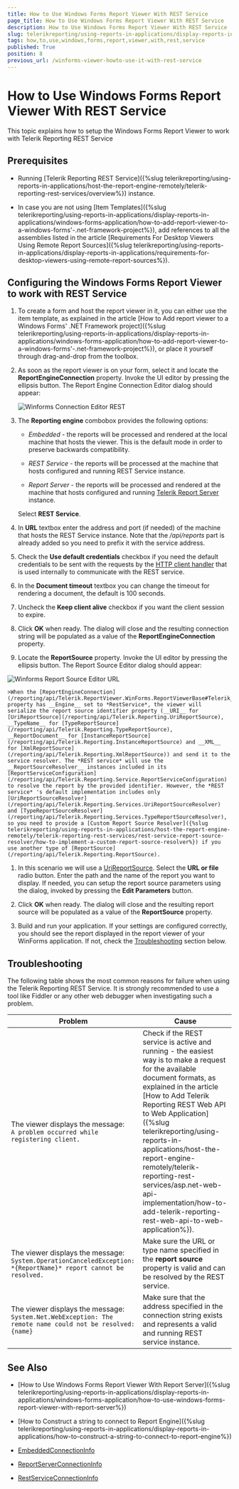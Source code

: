 ```yaml
---
title: How to Use Windows Forms Report Viewer With REST Service
page_title: How to Use Windows Forms Report Viewer With REST Service 
description: How to Use Windows Forms Report Viewer With REST Service
slug: telerikreporting/using-reports-in-applications/display-reports-in-applications/windows-forms-application/how-to-use-windows-forms-report-viewer-with-rest-service
tags: how,to,use,windows,forms,report,viewer,with,rest,service
published: True
position: 8
previous_url: /winforms-viewer-howto-use-it-with-rest-service
---
```


# How to Use Windows Forms Report Viewer With REST Service

This topic explains how to setup the Windows Forms Report Viewer to work with Telerik Reporting REST Service

## Prerequisites

* Running [Telerik Reporting REST Service]({%slug telerikreporting/using-reports-in-applications/host-the-report-engine-remotely/telerik-reporting-rest-services/overview%}) instance. 

* In case you are not using [Item Templates]({%slug telerikreporting/using-reports-in-applications/display-reports-in-applications/windows-forms-application/how-to-add-report-viewer-to-a-windows-forms'-.net-framework-project%}), add references to all the assemblies listed in the article [Requirements For Desktop Viewers Using Remote Report Sources]({%slug telerikreporting/using-reports-in-applications/display-reports-in-applications/requirements-for-desktop-viewers-using-remote-report-sources%}).

## Configuring the Windows Forms Report Viewer to work with REST Service

1. To create a form and host the report viewer in it, you can either use the item template, as explained in the article [How to Add report viewer to a Windows Forms' .NET Framework project]({%slug telerikreporting/using-reports-in-applications/display-reports-in-applications/windows-forms-application/how-to-add-report-viewer-to-a-windows-forms'-.net-framework-project%}), or place it yourself through drag-and-drop from the toolbox. 

1. As soon as the report viewer is on your form, select it and locate the __ReportEngineConnection__ property. Invoke the UI editor by pressing the ellipsis button. The Report Engine Connection Editor dialog should appear: 

	![Winforms Connection Editor REST](images/WinformsConnectionEditor_REST.png)

1. The __Reporting engine__ combobox provides the following options: 

   + *Embedded* - the reports will be processed and rendered at the local machine that hosts the viewer. This is the default mode in order to preserve backwards compatibility. 

   + *REST Service* - the reports will be processed at the machine that hosts configured and running REST Service instance. 

   + *Report Server* - the reports will be processed and rendered at the machine that hosts configured and running [Telerik Report Server](http://docs.telerik.com/report-server/introduction) instance. 
   
   Select __REST Service__. 

1. In __URL__ textbox enter the address and port (if needed) of the machine that hosts the REST Service instance. Note that the */api/reports* part is already added so you need to prefix it with the service address. 

1. Check the __Use default credentials__ checkbox if you need the default credentials to be sent with the requests by the [HTTP client handler](https://msdn.microsoft.com/query/dev14.query?appId=Dev14IDEF1&l&EN-US&k=k(System.Net.Http.HttpClientHandler.UseDefaultCredentials)) that is used internally to communicate with the REST service. 

1. In the __Document timeout__ textbox you can change the timeout for rendering a document, the default is 100 seconds. 

1. Uncheck the __Keep client alive__ checkbox if you want the client session to expire. 

1. Click __OK__ when ready. The dialog will close and the resulting connection string will be populated as a value of the __ReportEngineConnection__ property. 

1. Locate the __ReportSource__ property. Invoke the UI editor by pressing the ellipsis button. The Report Source Editor dialog should appear: 

  ![Winforms Report Source Editor URL](images/WinformsReportSourceEditor_URL.png)

    >When the [ReportEngineConnection](/reporting/api/Telerik.ReportViewer.WinForms.ReportViewerBase#Telerik_ReportViewer_WinForms_ReportViewerBase_ReportEngineConnection) property has __Engine__ set to *RestService*, the viewer will serialize the report source identifier property (__URI__ for [UriReportSource](/reporting/api/Telerik.Reporting.UriReportSource), __TypeName__ for [TypeReportSource](/reporting/api/Telerik.Reporting.TypeReportSource), __ReportDocument__ for [InstanceReportSource](/reporting/api/Telerik.Reporting.InstanceReportSource) and __XML__ for [XmlReportSource](/reporting/api/Telerik.Reporting.XmlReportSource)) and send it to the service resolver. The *REST service* will use the __ReportSourceResolver__ instances included in its [ReportServiceConfiguration](/reporting/api/Telerik.Reporting.Service.ReportServiceConfiguration) to resolve the report by the provided identifier. However, the *REST service* 's default implementation includes only [UriReportSourceResolver](/reporting/api/Telerik.Reporting.Services.UriReportSourceResolver) and [TypeReportSourceResolver](/reporting/api/Telerik.Reporting.Services.TypeReportSourceResolver), so you need to provide a [Custom Report Source Resolver]({%slug telerikreporting/using-reports-in-applications/host-the-report-engine-remotely/telerik-reporting-rest-services/rest-service-report-source-resolver/how-to-implement-a-custom-report-source-resolver%}) if you use another type of [ReportSource](/reporting/api/Telerik.Reporting.ReportSource). 

1. In this scenario we will use a [UriReportSource](/reporting/api/Telerik.Reporting.UriReportSource). Select the __URL or file__ radio button. Enter the path and the name of the report you want to display. If needed, you can setup the report source parameters using the dialog, invoked by pressing the __Edit Parameters__ button. 

1. Click __OK__ when ready. The dialog will close and the resulting report source will be populated as a value of the __ReportSource__ property. 

1. Build and run your application. If your settings are configured correctly, you should see the report displayed in the report viewer of your WinForms application. If not, check the [Troubleshooting](#Troubleshooting) section below. 

## Troubleshooting

The following table shows the most common reasons for failure when using the Telerik Reporting REST Service. It is strongly recommended to use a tool like Fiddler or any other web debugger when investigating such a problem. 


| Problem | Cause |
| ------ | ------ |
|The viewer displays the message:<br />`A problem occurred while registering client.`|Check if the REST service is active and running - the easiest way is to make a request for the available document formats, as explained in the article [How to Add Telerik Reporting REST Web API to Web Application]({%slug telerikreporting/using-reports-in-applications/host-the-report-engine-remotely/telerik-reporting-rest-services/asp.net-web-api-implementation/how-to-add-telerik-reporting-rest-web-api-to-web-application%}).|
|The viewer displays the message:<br />`System.OperationCanceledException: *{ReportName}* report cannot be resolved.`|Make sure the URL or type name specified in the __report source__ property is valid and can be resolved by the REST service.|
|The viewer displays the message:<br />`System.Net.WebException: The remote name could not be resolved: {name}`|Make sure that the address specified in the connection string exists and represents a valid and running REST service instance.|

## See Also

* [How to Use Windows Forms Report Viewer With Report Server]({%slug telerikreporting/using-reports-in-applications/display-reports-in-applications/windows-forms-application/how-to-use-windows-forms-report-viewer-with-report-server%})

* [How to Construct a string to connect to Report Engine]({%slug telerikreporting/using-reports-in-applications/display-reports-in-applications/how-to-construct-a-string-to-connect-to-report-engine%}) 

* [EmbeddedConnectionInfo](/reporting/api/Telerik.ReportViewer.Common.EmbeddedConnectionInfo)  

* [ReportServerConnectionInfo](/reporting/api/Telerik.ReportViewer.Common.ReportServerConnectionInfo)  

* [RestServiceConnectionInfo](/reporting/api/Telerik.ReportViewer.Common.RestServiceConnectionInfo)
